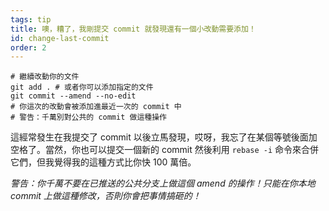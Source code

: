 ```yaml
---
tags: tip
title: 噢，糟了，我剛提交 commit 就發現還有一個小改動需要添加！
id: change-last-commit
order: 2
---
```


```git
# 繼續改動你的文件
git add . # 或者你可以添加指定的文件
git commit --amend --no-edit
# 你這次的改動會被添加進最近一次的 commit 中
# 警告：千萬別對公共的 commit 做這種操作
```

這經常發生在我提交了 commit 以後立馬發現，哎呀，我忘了在某個等號後面加空格了。當然，你也可以提交一個新的 commit 然後利用 `rebase -i` 命令來合併它們，但我覺得我的這種方式比你快 100 萬倍。

*警告：你千萬不要在已推送的公共分支上做這個 amend 的操作！只能在你本地 commit 上做這種修改，否則你會把事情搞砸的！*
